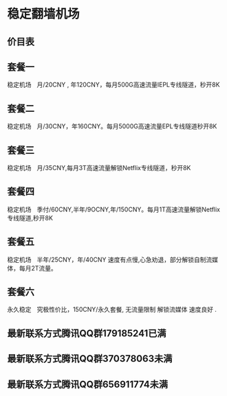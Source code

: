 # 稳定翻墙机场

## 价目表

## 套餐一  
稳定机场ㅤ月/20CNY , 年120CNY，每月500G高速流量IEPL专线隧道，秒开8K

## 套餐二
稳定机场ㅤ月/30CNY，年160CNY。每月5000G高速流量EPL专线隧道秒开8K

## 套餐三
稳定机场ㅤ月/35CNY,每月3T高速流量解锁Netflix专线隧道，秒开8K

## 套餐四
稳定机场ㅤ季付/60CNY,半年/9OCNY,年/150CNY。每月1T高速流量解锁Netflix专线隧道,秒开8K

## 套餐五
稳定机场ㅤ半年/25CNY，年/40CNY 速度有点慢,心急劝退，部分解锁自制流媒体，每月2T流量。

## 套餐六
永久稳定ㅤ究极性价比，150CNY/永久套餐, 无流量限制 解锁流媒体 速度良好 .

## 最新联系方式腾讯QQ群179185241已满

## 最新联系方式腾讯QQ群370378063未满

## 最新联系方式腾讯QQ群656911774未满
